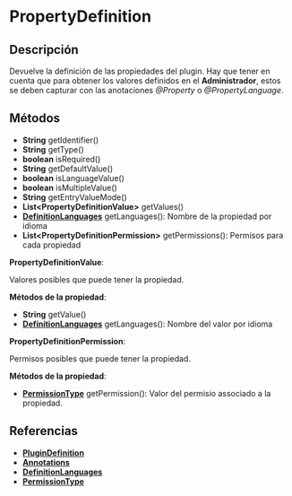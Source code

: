 # PropertyDefinition

## Descripción

Devuelve la definición de las propiedades del plugin. Hay que tener en cuenta que para obtener los valores definidos en el **Administrador**, estos se deben capturar con las anotaciones *@Property* o *@PropertyLanguage*.

## Métodos

- **String** getIdentifier()
- **String** getType()
- **boolean** isRequired()
- **String** getDefaultValue()
- **boolean** isLanguageValue()
- **boolean** isMultipleValue()
- **String** getEntryValueMode()
- **List\<PropertyDefinitionValue>** getValues()
- **[DefinitionLanguages](DefinitionLanguages.md)** getLanguages(): Nombre de la propiedad por idioma
- **List\<PropertyDefinitionPermission>** getPermissions(): Permisos para cada propiedad

**PropertyDefinitionValue**:

Valores posibles que puede tener la propiedad.

**Métodos de la propiedad**:

- **String** getValue()
- **[DefinitionLanguages](DefinitionLanguages.md)** getLanguages(): Nombre del valor por idioma

**PropertyDefinitionPermission**:

Permisos posibles que puede tener la propiedad.

**Métodos de la propiedad**:

- **[PermissionType](../Enums/README.md#PermissionType)** getPermission(): Valor del permisio associado a la propiedad.

## Referencias

- **[PluginDefinition](PluginDefinition.md)**
- **[Annotations](../../Annotations.md)**
- **[DefinitionLanguages](DefinitionLanguages.md)**
- **[PermissionType](../Enums/README.md#PermissionType)**
